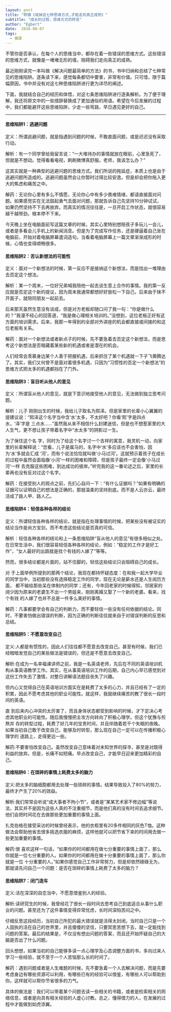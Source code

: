 ```yaml
---
layout: post
title: "转摘《戒掉这七种思维方式,才能走向真正成熟》"
subtitle: "成长的过程，思维方式的转变"
author: "Egbert"
date:  2016-08-07
tags:
  - 摘录
---
```


不管你是否承认，在每个人的思维当中，都存在着一些错误的思维方式。这些错误的思维方式，就像是一堵堵无形的墙，阻碍我们走向真正的成熟。

最近刚刚读完一本叫做《解决问题最简单的方法》的书，书中归纳和总结了七种常见的思维陷阱。逐条读下来，感觉每条都切中要害，非常有价值。只可惜，限于篇幅原因，书中并没有对这七种思维陷阱进行更为详尽的阐述。

下面，我就结合自己的经历和体悟，对这七条思维陷阱进行逐条解析。为了便于理解，我还将原文中的一些措辞替换成了更加通俗的用语。希望在今后发展的过程中，我们都能避开这些思维陷阱，少走一些弯路，早日遇见更好的自己。

--- 

#### 思维陷阱1：逃避问题

定义：所谓逃避问题，就是指遇到问题的时候，不敢直面问题，或是迟迟没有采取行动。

解析：有一个同学曾给我留言说：“一大堆待办的事情就放在眼前，心里急死了，但就是不想动。觉得看看电视，刷刷微博真舒服。老师，我该怎么办？”

这其实就是一种典型的逃避问题的思维方式。我们所说的拖延症，本质上也是由于逃避问题所造成的。逃避问题虽然会让你暂时过得比较安逸，但是却会把你拖入更大的焦虑和痛苦之中。

解药：无论你心里有多么不情愿，无论你心中有多少畏难情绪，都请直接面对问题。如果感觉实在无法鼓起勇气去面对问题，那就告诉自己先坚持10分钟试试，如果仍然坚持不下去再放弃。而真实的情况往往是，一旦开启工作状态，就很容易越干越带劲，根本停不下来。

今天晚上坐在电脑面前写这篇文章的时候，其实心里特别想陪孩子多玩儿一会儿，或者是多看会儿手机上的新闻消息。但是为了完成写作任务，还是硬逼着自己坐在电脑前，开始对着电脑屏幕遣词造句。当看着电脑屏幕上一篇文章渐渐成形的时候，心情也变得顺畅很多。

#### 思维陷阱2：否认新想法的可能性

定义：面对一个新想法的时候，第一反应不是接纳这个新想法，而是找出一堆理由去否定这个想法。

解析：某一个周末，一位好兄弟喊我陪他一起去谈生意上合作的事情。我的第一反应就是否定这个新的提议，因为周末我通常都想好好放松一下自己。后来由于抹不开面子，就陪同朋友一起前去。

后来那天虽然生意没有谈成，但是对方老板却随口问了我一句：“你是做什么的？”我漫不经心的回答道，“我是做心理相关培训的。”没想到，这位老板正好有这方面的培训需求。后来，我那一年得到的全部对外讲座的机会都直接或间接的和这位老板有关系。

解药：面对一个新想法或者新点子的时候，先不要急着去否定这个新想法，而是思考这个新想法是否暗藏着某些新的机遇或者是潜在的机会。

人们经常会羡慕身边某个人善于把握机遇，后来抓住了某个机遇就一下子飞黄腾达了。其实，我们又何曾不是面对着很多机遇，只因为“习惯性的否定一个新想法”的思维方式把太多的机遇都挡在了门外。

####  思维陷阱3：盲目听从他人的意见

定义：所谓盲从他人的意见，就是下意识地接受他人的意见，无法做到独立思考问题。

解析：儿子 刚刚出生的时候，我给儿子取名为熙泽。但是家里的长辈小心翼翼的提建议说：“熙泽这个名字当中含‘水’太多，不太好吧？你看‘熙’字是四点水，‘泽’字是 三点水……”虽然我从来不相信什么封建迷信，但是也不想惹家里的大人生气，更不想让孩子带着名字中“水太多”的阴影过一生。

为了保住这个名 字，同时为了给这个名字讨一个吉祥的寓意，我灵机一动，向家里的长辈解释说：“您看，儿子是属马的，名字中‘水’多应该也不会害怕，因为‘水’多就会汇成 ‘河’，而有个说法恰恰就叫做‘小马过河’。这就预示着孩子在成长的过程中虽然会面临像‘小河’一样的困难和障碍，但是孩子最终一定会像‘小马过河’一样 去克服这些困难，到达成功的彼岸。”听完我的这一番论述之后，家里的长辈再也没有反对过这个名字。

解药：在接受别人的观点之前，先扪心自问一下：“有什么证据吗？”如果有明确的证据可以证明自己的想法是正确的，那就温柔的坚持到底。而不是人云亦云，最终活成了路人甲、路人乙。

####  思维陷阱4：轻信各种各样的结论

定义：所谓轻信各种各样的结论，就是指在处理事情的时候，把某些没有被证实的结论当作是尚方宝剑，而不考虑这些结论是否真的可信。

解析：轻信各种各样的结论和上一条思维陷阱“盲从他人的意见”有很多相似之处。在日常生活中，我们很容易轻信各种各样的结论，例如：“稳定的工作才是好工作”，“女人最好的出路就是找个有钱的人嫁了”等等。

然而，很多结论都是片面的，站不住脚的，轻信这些结论只会阻碍自己的成长。

对 于上面举例所提到的那两个结论，我现在都持怀疑态度：在和我一起大学毕业的同学当中，当初那些没有选择稳定工作的同学，现在无论是薪水还是人生阅历方面， 都不输给那些呆在体制内的同学；还有，今年回老家的时候得知，邻居家的阔少因为原来的老婆生不出一个男娃来，刚刚离婚又娶了一个新的老婆。看来，找个有钱 的人嫁了也并不总是一件多么美好的事情。

解药：凡事都要学会有自己的判断力，而不要轻信一些没有任何依据的结论。同时，不要害怕做出错误的判断，因为正确的判断往往就来自于对错误判断的反思和总结。

####  思维陷阱5：不愿意改变自己

定义:人都是有惯性的，因此人们往往都不愿意去改变自己。甚至有时候，我们已经暗暗发觉自己的某些做法是错误的，但还是不愿意去改变自己。

解析:在成为一名幸福课讲师之前，我是一名英语老师，先后在不同的英语培训机构从事英语教学工作。其实，在从事英语培训工作的后期，自己内心早已感觉到对这份工作失去了激情，对整日讲解语法题目丧失了兴趣。

但内心又觉得自己在英语培训方面实在是耗费了太多的心力，并且已经有了一定的积累，因此不愿考虑其他的职业可能性。就这样，我就继续痛苦的教了很长一段时间的英语。

直 到后来内心冲突的太厉害了，而且身体状态都受到影响的时候，才下定决心考虑其他职业的可能性。随后我慢慢把主攻方向转向了积极心理学。但这个犹豫与煎熬并 存的转型过程，耗费了好几年的宝贵时间，并且伴随着若干个失眠的夜晚。如果当初自己敢于改变自己，能够及时转型，那么现在自己一定可以在传播积极心理学的 道路上，走得更远一些。

解药:不要害怕改变自己。虽然改变自己意味着对未知世界的探寻，甚至是对既得利益的放弃。但是，长痛不如短痛。早点改变自己，才能早日迎来更加精彩的自己。

####  思维陷阱6：在琐碎的事情上耗费太多的脑力

定义:把太多的脑细胞都用去处理一些琐碎的事情。结果导致投入了80%的努力，最终才产生了20%的效益。

解析:我们常常会听说“成大事者不拘小节”，或者是“某某艺术家不修边幅”等说法，其实并不是因为这些人真的不注重细节，而是他们真的没有时间去追求细节。他们会把时间花在去做那些更加重要的事情上面。

扎克伯格在接受采访的时候曾经表示，他的衣柜里有20多件相同的灰色T恤。这种做法会帮助他省去很多挑选衣服的麻烦，这样他就可以把节省下来的时间用去做一些更加重要的事情。

解药:很 喜欢这样一句话，“如果你的时间都用在做七分重要的事情上面了，那么你就是一位七分重要的人。如果你的时间都用在做十分重要的事情上面了，那么你就是一位 十分重要的人。”如果你感觉自己工作非常努力，但是却依然碌碌无为，那就请先问自己一个问题：是否在琐碎的事情上耗费了太多的脑力？

####  思维陷阱7：闭门造车

定义:活在深深的自恋当中，不愿意借鉴别人的经验。

解析:读研究生的时候，我曾经花了很长一段时间去思考自己到底适合从事什么职业的问题。甚至还为了这件事情变得异常忧虑，长时间深陷苦闷之中。

仔细反思这段经历，当初自己所犯的最大错误就是活得太封闭。当时自己只是一个人固执的活在自己的世界里，并且傻傻的坚信，只要冥思苦想下去，就一定能找到问题的答案。最后的结果是，不仅没有想出问题的答案，而且还开始怀疑自己的大脑是否出了什么问题。

回头想想，如果当初的自己能够多读一点心理学及心态调整方面的书，多向过来人学习一些经验，就不至于一个人苦恼那么长的时间了。

解药：遇到问题或者是人生难题的时候，先不要急着一个人去解决问题，而是先要考虑身边有哪些资源可以利用，有哪些已有的经验可以借鉴，有哪些人可以帮助到你。这样就可以帮你节省很多的力气。

具体的做法是：我们可以带着某个问题去读一些相关的书籍，或者是检索相关的网络信息，或者是向具有相关经验的人虚心讨教。总之，懂得借力的人，在发展的过程中才能做到如虎添翼。